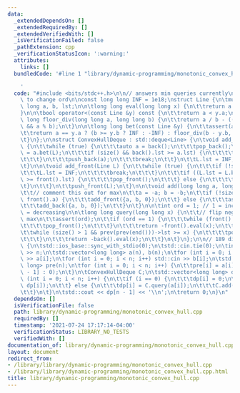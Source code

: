 ```yaml
---
data:
  _extendedDependsOn: []
  _extendedRequiredBy: []
  _extendedVerifiedWith: []
  _isVerificationFailed: false
  _pathExtension: cpp
  _verificationStatusIcon: ':warning:'
  attributes:
    links: []
  bundledCode: '#line 1 "library/dynamic-programming/monotonic_convex_hull.cpp"

    '
  code: "#include <bits/stdc++.h>\n\n// answers min queries currently\n// don't forget\
    \ to change ord\n\nconst long long INF = 1e18;\nstruct Line {\n\tmutable long\
    \ long a, b, lst;\n\n\tlong long eval(long long x) {\n\t\treturn a * x + b;\n\t\
    }\n\n\tbool operator<(const Line &y) const {\n\t\treturn a < y.a;\n\t}\n\n\tlong\
    \ long floor_div(long long a, long long b) {\n\t\treturn a / b - ((a ^ b) < 0\
    \ && a % b);\n\t}\n\n\tlong long bet(const Line &y) {\n\t\tassert(a <= y.a);\n\
    \t\treturn a == y.a ? (b >= y.b ? INF : -INF) : floor_div(b - y.b, y.a - a);\n\
    \t}\n};\n\nstruct ConvexHullDeque : std::deque<Line> {\n\tvoid add_back(Line L)\
    \ {\n\t\twhile (true) {\n\t\t\tauto a = back();\n\t\t\tpop_back();\n\t\t\ta.lst\
    \ = a.bet(L);\n\t\t\tif (size() && back().lst >= a.lst) {\n\t\t\t\tcontinue;\n\
    \t\t\t}\n\t\t\tpush_back(a);\n\t\t\tbreak;\n\t\t}\n\t\tL.lst = INF;\n\t\tpush_back(L);\n\
    \t}\n\n\tvoid add_front(Line L) {\n\t\twhile (true) {\n\t\t\tif (!size()) {\n\t\
    \t\t\tL.lst = INF;\n\t\t\t\tbreak;\n\t\t\t}\n\t\t\tif ((L.lst = L.bet(front()))\
    \ >= front().lst) {\n\t\t\t\tpop_front();\n\t\t\t} else {\n\t\t\t\tbreak;\n\t\t\
    \t}\n\t\t}\n\t\tpush_front(L);\n\t}\n\n\tvoid add(long long a, long long b) {\n\
    \t\t// comment this out for max\n\t\ta = -a; b = -b;\n\t\tif (!size() || a <=\
    \ front().a) {\n\t\t\tadd_front({a, b, 0});\n\t\t} else {\n\t\t\tassert(a >= back().a);\n\
    \t\t\tadd_back({a, b, 0});\n\t\t}\n\t}\n\n\tint ord = 1; // 1 = increasing, -1\
    \ = decreasing\n\n\tlong long query(long long x) {\n\t\t// flip negatives for\
    \ max\n\t\tassert(ord);\n\t\tif (ord == 1) {\n\t\t\twhile (front().lst < x) {\n\
    \t\t\t\tpop_front();\n\t\t\t}\n\t\t\treturn -front().eval(x);\n\t\t} else {\n\t\
    \t\twhile (size() > 1 && prev(prev(end()))->lst >= x) {\n\t\t\t\tpop_back();\n\
    \t\t\t}\n\t\t\treturn -back().eval(x);\n\t\t}\n\t}\n};\n\n// 189 div 1C\nint main()\
    \ {\n\tstd::ios_base::sync_with_stdio(0);\n\tstd::cin.tie(0);\n\tint n; std::cin\
    \ >> n;\n\tstd::vector<long long> a(n), b(n);\n\tfor (int i = 0; i < n; i++) std::cin\
    \ >> a[i];\n\tfor (int i = 0; i < n; i++) std::cin >> b[i];\n\tstd::vector<long\
    \ long> pre(n);\n\tfor (int i = 0; i < n; i++) {\n\t\tpre[i] = a[i] + (i ? pre[i\
    \ - 1] : 0);\n\t}\n\tConvexHullDeque C;\n\tstd::vector<long long> dp(n);\n\tfor\
    \ (int i = 0; i < n; i++) {\n\t\tif (i == 0) {\n\t\t\tdp[i] = 0;\n\t\t\tC.add(b[i],\
    \ dp[i]);\n\t\t} else {\n\t\t\tdp[i] = C.query(a[i]);\n\t\t\tC.add(b[i], dp[i]);\n\
    \t\t}\n\t}\n\tstd::cout << dp[n - 1] << '\\n';\n\treturn 0;\n}\n"
  dependsOn: []
  isVerificationFile: false
  path: library/dynamic-programming/monotonic_convex_hull.cpp
  requiredBy: []
  timestamp: '2021-07-24 17:17:14-04:00'
  verificationStatus: LIBRARY_NO_TESTS
  verifiedWith: []
documentation_of: library/dynamic-programming/monotonic_convex_hull.cpp
layout: document
redirect_from:
- /library/library/dynamic-programming/monotonic_convex_hull.cpp
- /library/library/dynamic-programming/monotonic_convex_hull.cpp.html
title: library/dynamic-programming/monotonic_convex_hull.cpp
---
```

